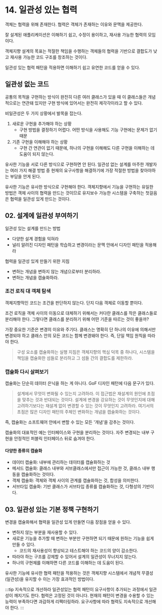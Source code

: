 # 14. 일관성 있는 협력

객체는 협력을 위해 존재한다. 협력은 객체가 존재하는 이유와 문맥을 제공한다.

잘 설계된 애플리케이션은 이해하기 쉽고, 수정이 용이하고, 재사용 가능한 협력의 모임이다.

객체지향 설계의 목표는 적절한 책임을 수행하는 객체들의 협력을 기반으로 결합도가 낮고 재사용 가능한 코드 구조를 창조하는 것이다.

일관성 있는 협력 패턴을 적용하면 이해하기 쉽고 유연한 코드를 얻을 수 있다.

## 일관성 없는 코드

공통의 목적을 구현하는 방식이 완전히 다른 여러 클래스가 있을 때 이 클래스들은 개념적으로는 연관돼 있지만 구현 방식에 있어서는 완전히 제각각이라고 할 수 있다.

비일관성은 두 가지 상황에서 발목을 잡는다.

1. 새로운 구현을 추가해야 하는 상황
    - 구현 방법을 결정하기 어렵다. 어떤 방식을 사용해도 기능 구현에는 문제가 없기 때문
2. 기존 구현을 이해해야 하는 상황
    - 구현 간 연관이 없기 때문에, 하나의 구현을 이해해도 다른 구현을 이해하는 데 도움이 되지 않는다.

유사한 기능을 서로 다른 방식으로 구현하면 안 된다. 일관성 없는 설계를 마주한 개발자는 여러 가지 해결 방법 중 현재의 요구사항을 해결하기에 가장 적절한 방법을 찾아야하는 부담을 안게 된다.

유사한 기능은 유사한 방식으로 구현해야 한다. 객체지향에서 기능을 구현하는 유일한 방법은 객체 사이의 협력을 만드는 것이므로 유지보수 가능한 시스템을 구축하는 첫걸음은 협력을 일관성 있게 만드는 것이다.

## 02. 설계에 일관성 부여하기

일관성 있는 설계를 만드는 방법

- 다양한 설계 경험을 익혀라
- 널리 알려진 디자인 패턴을 학습하고 변경이라는 문맥 안에서 디자인 패턴을 적용해라

협력을 일관성 있게 만들기 위한 지침

- 변하는 개념을 변하지 않는 개념으로부터 분리하라.
- 변하는 개념을 캡슐화하라.

### 조건 로직 대 객체 탐색

객체지향적인 코드는 조건을 판단하지 않는다. 단지 다음 객체로 이동할 뿐이다.

조건 로직을 객체 사이의 이동으로 대체하기 위해서는 커다란 클래스를 작은 클래스들로 분리해야 한다. 그렇다면 클래스를 분리하기 위해 어떤 기준을 따르는 것이 좋을까?

가장 중요한 기준은 변경의 이유와 주기다. 클래스는 명확히 단 하나의 이유에 의해서만 변경되야 하고 클래스 안의 모든 코드는 함께 변경돼야 한다. 즉, 단일 책임 원칙을 따라야 한다.

> 구성 요소를 캡슐화하는 실행 지침은 객체지향의 핵심 덕목 중 하나다, 시스템을 책임을 캡슐화한 섬들로 분리하고 그 섬들 간의 결합도를 제한하라.

### 캡슐화 다시 살펴보기

캡슐화는 단순히 데이터 은닉을 하는 게 아니다. GoF 디자인 패턴에 다음 문구가 있다.

> 설계에서 무엇이 변화될 수 있는지 고려하라. 이 접근법은 재설계의 원인에 초점을 맞추는 것과 반대되는 것이다. 설계에 변경을 강요하는 것이 무엇인지에 대해 고려하기보다는 재설계 없이 변경할 수 있는 것이 무엇인지
> 고려하라. 여기서의 초점은 많은 디자인 패턴의 주체인 변화하는 개념을 캡슐화하는 것이다.

즉, 캡슐화는 소프트웨어 안에서 변할 수 있는 모든 '개념'을 감추는 것이다.

캡슐화의 대표적인 예는 인터페이스와 구현을 분리하는 것이다. 자주 변경되는 내부 구현을 안정적인 퍼블릭 인터페이스 뒤로 숨겨야 한다.

#### 다양한 종류의 캡슐화

- 데이터 캡슐화: 내부에 관리하는 데이터를 캡슐화하는 것
- 메서드 캡슐화: 클래스 내부와 서브클래스에서만 접근이 가능한 것, 클래스 내부 행동을 캡슐화하는 것이다.
- 객체 캡슐화: 객체와 객체 사이의 관계를 캡슐화하는 것, 합성을 의미한다.
- 서브타입 캡슐화: 기반 클래스가 서브타입 종류를 캡슐화하는 것, 다형성의 기반이다.

## 03. 일관성 있는 기본 정책 구현하기

변경을 캡슐화해서 협력을 일관성 있게 만들면 다음 장점을 얻을 수 있다.

- 변하지 않는 부분을 재사용할 수 있다.
- 새로운 기능을 추가할 때 변하는 부분만 구현하면 되기 때문에 원하는 기능을 쉽게 만들 수 있다.
    - 코드의 재사용성이 향상되고 테스트해야 하는 코드의 양이 감소한다.
- 따라야 하는 구조를 강제할 수 있어서 설계의 일관성이 무너지지 않는다.
- 하나의 구현체를 이해하면 다른 코드를 이해하는 데 도움이 된다.

유사한 기능에 유사한 협력 패턴을 적용하는 것은 객체지향 시스템에서 개념적 무결성(일관성)을 유지할 수 이는 가장 효과적인 방법이다.

:::tip 지속적으로 개선하라
일관성있는 협력 패턴이 요구사항이 추가되는 과정에서 일관성이 깨지기도 한다. 협력은 고정된 것이 아니다. 현재의 패턴이 변경을 수용할 수 있는 능력이 부족하다면 과감하게 리팩터링하라. 요구사항에 따라 협력도
지속적으로 개선해야 한다.
:::
